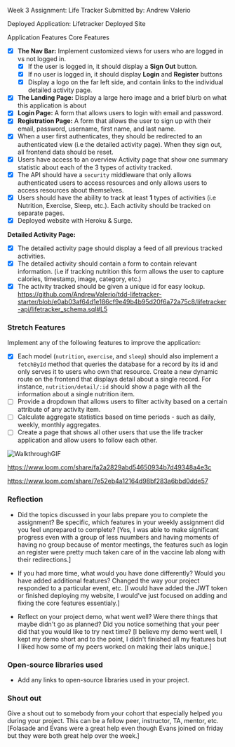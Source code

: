 Week 3 Assignment: Life Tracker
Submitted by: Andrew Valerio

Deployed Application: Lifetracker Deployed Site

Application Features
Core Features
- [X] **The Nav Bar:** Implement customized views for users who are logged in vs not logged in.
  - [X] If the user is logged in, it should display a **Sign Out** button. 
  - [X] If no user is logged in, it should display **Login** and **Register** buttons
  - [X] Display a logo on the far left side, and contain links to the individual detailed activity page. 
- [X] **The Landing Page:** Display a large hero image and a brief blurb on what this application is about
- [X] **Login Page:** A form that allows users to login with email and password.
- [X] **Registration Page:** A form that allows the user to sign up with their email, password, username, first name, and last name.
- [X] When a user first authenticates, they should be redirected to an authenticated view (i.e the detailed activity page). When they sign out, all frontend data should be reset.
- [X] Users have access to an overview Activity page that show one summary statistic about each of the 3 types of activity tracked.
- [X] The API should have a `security` middleware that only allows authenticated users to access resources and only allows users to access resources about themselves. 
- [X] Users should have the ability to track at least **1** types of activities (i.e Nutrition, Exercise, Sleep, etc.). Each activity should be tracked on separate pages.
- [X] Deployed website with Heroku & Surge. 

**Detailed Activity Page:**
- [X] The detailed activity page should display a feed of all previous tracked activities.
- [X] The detailed activity should contain a form to contain relevant information. (i.e if tracking nutrition this form allows the user to capture calories, timestamp, image, category, etc.) 
- [X] The activity tracked should be given a unique id for easy lookup. 
https://github.com/AndrewValerio/tdd-lifetracker-starter/blob/e0ab03af64d1e186cf9e49b4b95d20f6a72a75c8/lifetracker-api/lifetracker_schema.sql#L5
### Stretch Features

Implement any of the following features to improve the application:
- [X] Each model (`nutrition`, `exercise`, and `sleep`) should also implement a `fetchById` method that queries the database for a record by its id and only serves it to users who own that resource. Create a new dynamic route on the frontend that displays detail about a single record. For instance, `nutrition/detail/:id` should show a page with all the information about a single nutrition item.
- [ ] Provide a dropdown that allows users to filter activity based on a certain attribute of any activity item.
- [ ] Calculate aggregate statistics based on time periods - such as daily, weekly, monthly aggregates.
- [ ] Create a page that shows all other users that use the life tracker application and allow users to follow each other.

![WalkthroughGIF](http://g.recordit.co/d1uV6QBYx6.gif)

https://www.loom.com/share/fa2a2829abd54650934b7d49348a4e3c

https://www.loom.com/share/7e52eb4a12164d98bf283a6bbd0dde57


### Reflection

* Did the topics discussed in your labs prepare you to complete the assignment? Be specific, which features in your weekly assignment did you feel unprepared to complete?
[Yes, I was able to make significant progress even with a group of less nuumbers and having moments of having no group because of mentor meetings, the features such as login an register were pretty much taken care of in the vaccine lab along with their redirections.]

* If you had more time, what would you have done differently? Would you have added additional features? Changed the way your project responded to a particular event, etc.
[I would have added the JWT token or finished deploying my website, I would've just focused on adding and fixing the core features essentialy.]
* Reflect on your project demo, what went well? Were there things that maybe didn't go as planned? Did you notice something that your peer did that you would like to try next time?
[I believe my demo went well, I kept my demo short and to the point, I didn't finished all my features but I liked how some of my peers worked on making their labs unique.]


### Open-source libraries used

- Add any links to open-source libraries used in your project.

### Shout out

Give a shout out to somebody from your cohort that especially helped you during your project. This can be a fellow peer, instructor, TA, mentor, etc.
[Folasade and Evans were a great help even though Evans joined on friday but they were both great help over the week.]
